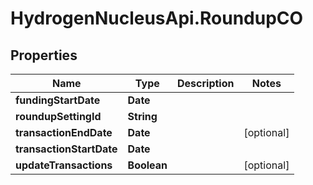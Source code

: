 # HydrogenNucleusApi.RoundupCO

## Properties
Name | Type | Description | Notes
------------ | ------------- | ------------- | -------------
**fundingStartDate** | **Date** |  | 
**roundupSettingId** | **String** |  | 
**transactionEndDate** | **Date** |  | [optional] 
**transactionStartDate** | **Date** |  | 
**updateTransactions** | **Boolean** |  | [optional] 


